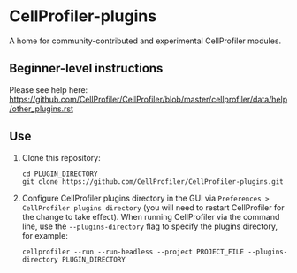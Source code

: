 CellProfiler-plugins
====================

A home for community-contributed and experimental CellProfiler modules. 

## Beginner-level instructions
Please see help here: https://github.com/CellProfiler/CellProfiler/blob/master/cellprofiler/data/help/other_plugins.rst

## Use
1. Clone this repository:
    ```
    cd PLUGIN_DIRECTORY
    git clone https://github.com/CellProfiler/CellProfiler-plugins.git
    ```

1. Configure CellProfiler plugins directory in the GUI via `Preferences > CellProfiler plugins directory` (you will need to restart CellProfiler for the change to take effect). When running CellProfiler via the command line, use the `--plugins-directory` flag to specify the plugins directory, for example:
    ```
    cellprofiler --run --run-headless --project PROJECT_FILE --plugins-directory PLUGIN_DIRECTORY
    ```
